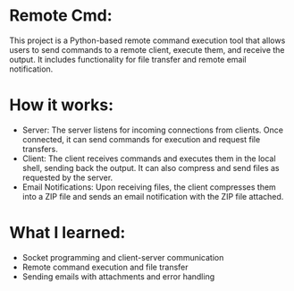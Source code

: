 # Remote Cmd:
This project is a Python-based remote command execution tool that allows users to send commands to a remote client, execute them, and receive the output. It includes functionality for file transfer and remote email notification.

# How it works:
* Server: The server listens for incoming connections from clients. Once connected, it can send commands for execution and request file transfers.
* Client: The client receives commands and executes them in the local shell, sending back the output. It can also compress and send files as requested by the server.
* Email Notifications: Upon receiving files, the client compresses them into a ZIP file and sends an email notification with the ZIP file attached.

# What I learned:
* Socket programming and client-server communication
* Remote command execution and file transfer
* Sending emails with attachments and error handling
